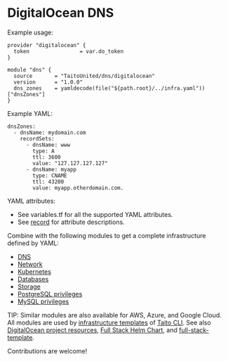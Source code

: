 # DigitalOcean DNS

Example usage:

```
provider "digitalocean" {
  token                = var.do_token
}

module "dns" {
  source       = "TaitoUnited/dns/digitalocean"
  version      = "1.0.0"
  dns_zones    = yamldecode(file("${path.root}/../infra.yaml"))["dnsZones"]
}
```

Example YAML:

```
dnsZones:
  - dnsName: mydomain.com
    recordSets:
      - dnsName: www
        type: A
        ttl: 3600
        value: "127.127.127.127"
      - dnsName: myapp
        type: CNAME
        ttl: 43200
        value: myapp.otherdomain.com.
```

YAML attributes:

- See variables.tf for all the supported YAML attributes.
- See [record](https://registry.terraform.io/providers/digitalocean/digitalocean/latest/docs/resources/record) for attribute descriptions.

Combine with the following modules to get a complete infrastructure defined by YAML:

- [DNS](https://registry.terraform.io/modules/TaitoUnited/dns/digitalocean)
- [Network](https://registry.terraform.io/modules/TaitoUnited/network/digitalocean)
- [Kubernetes](https://registry.terraform.io/modules/TaitoUnited/kubernetes/digitalocean)
- [Databases](https://registry.terraform.io/modules/TaitoUnited/databases/digitalocean)
- [Storage](https://registry.terraform.io/modules/TaitoUnited/storage/digitalocean)
- [PostgreSQL privileges](https://registry.terraform.io/modules/TaitoUnited/privileges/postgresql)
- [MySQL privileges](https://registry.terraform.io/modules/TaitoUnited/privileges/mysql)

TIP: Similar modules are also available for AWS, Azure, and Google Cloud. All modules are used by [infrastructure templates](https://taitounited.github.io/taito-cli/templates#infrastructure-templates) of [Taito CLI](https://taitounited.github.io/taito-cli/). See also [DigitalOcean project resources](https://registry.terraform.io/modules/TaitoUnited/project-resources/digitalocean), [Full Stack Helm Chart](https://github.com/TaitoUnited/taito-charts/blob/master/full-stack), and [full-stack-template](https://github.com/TaitoUnited/full-stack-template).

Contributions are welcome!

